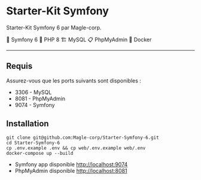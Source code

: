 # Starter-Kit Symfony

Starter-Kit Symfony 6 par Magle-corp.

🎼 Symfony 6  🚀 PHP 8   🏗 MySQL  📋 PhpMyAdmin  🐋 Docker

___

## Requis

Assurez-vous que les ports suivants sont disponibles :
- 3306 - MySQL
- 8081 - PhpMyAdmin
- 9074 - Symfony

## Installation

```shell
git clone git@github.com:Magle-corp/Starter-Symfony-6.git
cd Starter-Symfony-6
cp .env.example .env && cp web/.env.example web/.env
docker-compose up --build
```

- Symfony app disponible [http://localhost:9074](http://localhost:9074)
- PhpMyAdmin disponible [http://localhost:8081](http://localhost:8081)